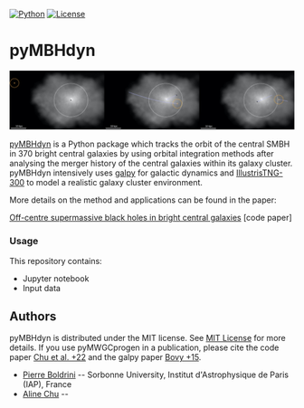 
[![Python](https://img.shields.io/badge/python-3.8.2-blue.svg)](https://python.org)
[![License](https://img.shields.io/badge/License-MIT-blue.svg)](https://choosealicense.com/licenses/mit/)

# pyMBHdyn

<div align="center">
    <a href="kick.mp4" target="_blank">
        <img src="kick.jpeg" alt="Video Thumbnail" ">
    </a>
</div>

</body>

[pyMBHdyn](https://github.com/Blackholan/pyMBHdyn) is a Python package which tracks the orbit of the central SMBH in 370 bright central galaxies by
using orbital integration methods after analysing the merger history of the central galaxies within its galaxy cluster. pyMBHdyn intensively uses [galpy](https://www.galpy.org/) for galactic dynamics and [IllustrisTNG-300](https://www.tng-project.org/data/downloads/TNG300-1/) to model a realistic galaxy cluster environment.

More details on the method and applications can be found in the paper:

[Off-centre supermassive black holes in bright central galaxies](https://arxiv.org/abs/2212.13277) [code paper]


### Usage

This repository contains: 

* Jupyter notebook
* Input data

## Authors

pyMBHdyn is distributed under the MIT license. See [MIT License](https://en.wikipedia.org/wiki/MIT_License) for more details. 
If you use pyMWGCprogen in a publication, please cite the code paper [Chu et al. +22](https://arxiv.org/abs/2212.13277) and the galpy paper [Bovy +15](https://arxiv.org/abs/1412.3451).

* [Pierre Boldrini](mailto:boldrini@iap.fr) -- Sorbonne University, Institut d'Astrophysique de Paris (IAP), France
* [Aline Chu](mailto:aline.chu96@gmail.com) -- 

